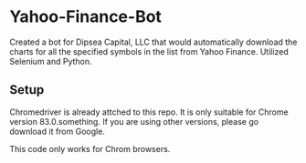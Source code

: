# Yahoo-Finance-Bot
Created a bot for Dipsea Capital, LLC that would automatically download the charts for all the specified symbols in the list from Yahoo Finance. Utilized Selenium and Python. 

## Setup
Chromedriver is already attched to this repo. It is only suitable for Chrome version 83.0.something. If you are using other versions, please go download it from Google.

This code only works for Chrom browsers.
